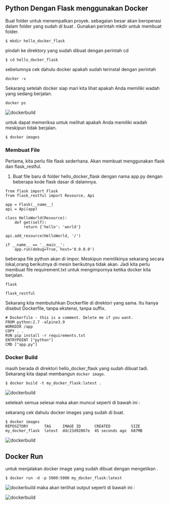 ## Python Dengan Flask menggunakan Docker ##

Buat folder untuk menempatkan proyek. sebagaian besar akan beroperasi dalam folder yang sudah di buat . Gunakan perintah mkdir untuk membuat folder.

```$ mkdir hello_docker_flask```

pindah ke direktory yang sudah dibuat dengan perintah cd 

```$ cd hello_docker_flask```

sebelumnya cek dahulu docker apakah sudah terinstal dengan perintah 

```docker -v```

Sekarang setelah docker siap mari kita lihat apakah Anda memiliki wadah yang sedang berjalan.

``` docker ps ```

![dockerbuild](Images/docker&#32;ps.jpg)

untuk dapat memeriksa untuk melihat apakah Anda memiliki wadah meskipun tidak berjalan.

```$ docker images```

### Membuat File ###

Pertama, kita perlu file flask sederhana. Akan membuat  menggunakan flask dan flask_restful.

1. Buat file baru di folder hello_docker_flask dengan nama app.py dengan beberapa kode flask dasar di dalamnya.
   

``` # app.py - a minimal flask api using flask_restful
from flask import Flask
from flask_restful import Resource, Api

app = Flask(__name__)
api = Api(app)

class HelloWorld(Resource):
    def get(self):
        return {'hello': 'world'}

api.add_resource(HelloWorld, '/')

if __name__ == '__main__':
    app.run(debug=True, host='0.0.0.0')

```

beberapa file python akan di impor. Meskipun memilikinya sekarang secara lokal,orang berikutnya di mesin berikutnya tidak akan. Jadi kita perlu membuat file requirement.txt untuk mengimpornya ketika docker kita berjalan.

```flask ``` 

```flask_restful ```


Sekarang kita membutuhkan Dockerfile di direktori yang sama. Itu hanya disebut Dockerfile, tanpa ekstensi, tanpa suffix.
```
# Dockerfile - this is a comment. Delete me if you want.
FROM python:2.7 -alpine3.9
WORKDIR /app
COPY . .
RUN pip install -r requirements.txt
ENTRYPOINT ["python"]
CMD ["app.py"]
```


### Docker Build ###
masih berada di direktori hello_docker_flask yang sudah dibuat tadi.
Sekarang kita dapat membangun ``docker image``.

``$ docker build -t my_docker_flask:latest .``

![dockerbuild](Images/docker&#32;build.jpg)

seteleah semua selesai maka akan muncul seperti di bawah ini :

sekarang cek dahulu docker images yang sudah di buat.

```
$ docker images
REPOSITORY       TAG     IMAGE ID      CREATED         SIZE
my_docker_flask  latest  ddc23d92067e  45 seconds ago  687MB
```
![dockerbuild](Images/docker&#32;images.jpg)
## Docker Run
untuk menjalakan docker image yang sudah dibuat dengan mengetikan .
```
$ docker run -d -p 5000:5000 my_docker_flask:latest
```
![dockerbuild](Images/docker&#32;run.jpg)
maka akan terlihat output seperti di bawah ini :

![dockerbuild](Images/hasil.jpg)


